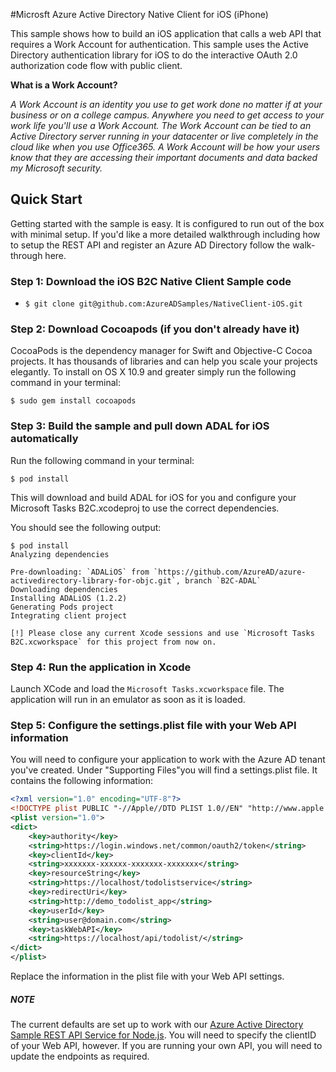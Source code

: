 #Microsft Azure Active Directory Native Client for iOS (iPhone)


This sample shows how to build an iOS application that calls a web API that requires a Work Account for authentication. This sample uses the Active Directory authentication library for iOS to do the interactive OAuth 2.0 authorization code flow with public client.

**What is a Work Account?**

*A Work Account is an identity you use to get work done no matter if at your business or on a college campus. Anywhere you need to get access to your work life you'll use a Work Account. The Work Account can be tied to an Active Directory server running in your datacenter or live completely in the cloud like when you use Office365. A Work Account will be how your users know that they are accessing their important documents and data backed my Microsoft security.*


## Quick Start

Getting started with the sample is easy. It is configured to run out of the box with minimal setup. If you'd like a more detailed walkthrough including how to setup the REST API and register an Azure AD Directory follow the walk-through here.

### Step 1: Download the iOS B2C Native Client Sample code

* `$ git clone git@github.com:AzureADSamples/NativeClient-iOS.git`

### Step 2: Download Cocoapods (if you don't already have it)

CocoaPods is the dependency manager for Swift and Objective-C Cocoa projects. It has thousands of libraries and can help you scale your projects elegantly. To install on OS X 10.9 and greater simply run the following command in your terminal:

`$ sudo gem install cocoapods`

### Step 3: Build the sample and pull down ADAL for iOS automatically

Run the following command in your terminal:

`$ pod install`

This will download and build ADAL for iOS for you and configure your Microsoft Tasks B2C.xcodeproj to use the correct dependencies.

You should see the following output:

```
$ pod install
Analyzing dependencies

Pre-downloading: `ADALiOS` from `https://github.com/AzureAD/azure-activedirectory-library-for-objc.git`, branch `B2C-ADAL`
Downloading dependencies
Installing ADALiOS (1.2.2)
Generating Pods project
Integrating client project

[!] Please close any current Xcode sessions and use `Microsoft Tasks B2C.xcworkspace` for this project from now on.
```
### Step 4: Run the application in Xcode

Launch XCode and load the `Microsoft Tasks.xcworkspace` file. The application will run in an emulator as soon as it is loaded. 

 
### Step 5: Configure the settings.plist file with your Web API information

You will need to configure your application to work with the Azure AD tenant you've created. Under "Supporting Files"you will find a settings.plist file. It contains the following information:

```XML
<?xml version="1.0" encoding="UTF-8"?>
<!DOCTYPE plist PUBLIC "-//Apple//DTD PLIST 1.0//EN" "http://www.apple.com/DTDs/PropertyList-1.0.dtd">
<plist version="1.0">
<dict>
	<key>authority</key>
	<string>https://login.windows.net/common/oauth2/token</string>
	<key>clientId</key>
	<string>xxxxxxx-xxxxxx-xxxxxxx-xxxxxxx</string>
	<key>resourceString</key>
	<string>https://localhost/todolistservice</string>
	<key>redirectUri</key>
	<string>http://demo_todolist_app</string>
	<key>userId</key>
	<string>user@domain.com</string>
	<key>taskWebAPI</key>
	<string>https://localhost/api/todolist/</string>
</dict>
</plist>
```

Replace the information in the plist file with your Web API settings. 

##### NOTE

The current defaults are set up to work with our [Azure Active Directory Sample REST API Service for Node.js](https://github.com/AzureADSamples/WebAPI-Nodejs). You will need to specify the clientID of your Web API, however. If you are running your own API, you will need to update the endpoints as required.






